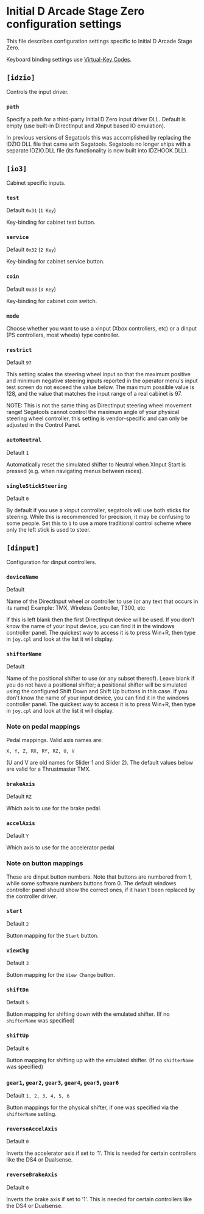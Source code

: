 # Initial D Arcade Stage Zero configuration settings

This file describes configuration settings specific to Initial D Arcade Stage
Zero.

Keyboard binding settings use
[Virtual-Key Codes](https://docs.microsoft.com/en-us/windows/win32/inputdev/virtual-key-codes).

## `[idzio]`

Controls the input driver.

### `path`

Specify a path for a third-party Initial D Zero input driver DLL. Default is
empty (use built-in DirectInput and XInput based IO emulation).

In previous versions of Segatools this was accomplished by replacing the
IDZIO.DLL file that came with Segatools. Segatools no longer ships with a
separate IDZIO.DLL file (its functionality is now built into IDZHOOK.DLL).

## `[io3]`

Cabinet specific inputs.

### `test`

Default `0x31` (`1 Key`)

Key-binding for cabinet test button.

### `service`

Default `0x32` (`2 Key`)

Key-binding for cabinet service button.

### `coin`

Default `0x33` (`3 Key`)

Key-binding for cabinet coin switch.

### `mode`

Choose whether you want to use a xinput (Xbox controllers, etc) or a dinput (PS
controllers, most wheels) type controller.

### `restrict`

Default `97`

This setting scales the steering wheel input so that the maximum positive and
minimum negative steering inputs reported in the operator menu's input test
screen do not exceed the value below. The maximum possible value is 128, and the
value that matches the input range of a real cabinet is 97.

NOTE: This is not the same thing as DirectInput steering wheel movement range!
Segatools cannot control the maximum angle of your physical steering wheel
controller, this setting is vendor-specific and can only be adjusted in the
Control Panel.

### `autoNeutral`

Default `1`

Automatically reset the simulated shifter to Neutral when XInput Start is
pressed (e.g. when navigating menus between races).

### `singleStickSteering`

Default `0`

By default if you use a xinput controller, segatools will use both sticks for
steering. While this is recommended for precision, it may be confusing to some
people. Set this to `1` to use a more traditional control scheme where only the
left stick is used to steer.

## `[dinput]`

Configuration for dinput controllers.

### `deviceName`

Default ` `

Name of the DirectInput wheel or controller to use (or any text that occurs in
its name) Example: TMX, Wireless Controller, T300, etc

If this is left blank then the first DirectInput device will be used. If you
don't know the name of your input device, you can find it in the windows
controller panel. The quickest way to access it is to press Win+R, then type in
`joy.cpl` and look at the list it will display.

### `shifterName`

Default ` `

Name of the positional shifter to use (or any subset thereof). Leave blank if
you do not have a positional shifter; a positional shifter will be simulated
using the configured Shift Down and Shift Up buttons in this case. If you don't
know the name of your input device, you can find it in the windows controller
panel. The quickest way to access it is to press Win+R, then type in `joy.cpl`
and look at the list it will display.

### Note on pedal mappings

Pedal mappings. Valid axis names are:

`X, Y, Z, RX, RY, RZ, U, V`

(U and V are old names for Slider 1 and Slider 2). The default values below are
valid for a Thrustmaster TMX.

### `brakeAxis`

Default `RZ`

Which axis to use for the brake pedal.

### `accelAxis`

Default `Y`

Which axis to use for the accelerator pedal.

### Note on button mappings

These are dinput button numbers. Note that buttons are numbered from 1, while
some software numbers buttons from 0. The default windows controller panel
should show the correct ones, if it hasn't been replaced by the controller
driver.

### `start`

Default `2`

Button mapping for the `Start` button.

### `viewChg`

Default `3`

Button mapping for the `View Change` button.

### `shiftDn`

Default `5`

Button mapping for shifting down with the emulated shifter. (If no `shifterName`
was specified)

### `shiftUp`

Default `6`

Button mapping for shifting up with the emulated shifter. (If no `shifterName`
was specified)

### `gear1`, `gear2`, `gear3`, `gear4`, `gear5`, `gear6`

Default `1, 2, 3, 4, 5, 6`

Button mappings for the physical shifter, if one was specified via the
`shifterName` setting.

### `reverseAccelAxis`

Default `0`

Inverts the accelerator axis if set to ‘1’. This is needed for certain
controllers like the DS4 or Dualsense.

### `reverseBrakeAxis`

Default `0`

Inverts the brake axis if set to ‘1’. This is needed for certain controllers
like the DS4 or Dualsense.
